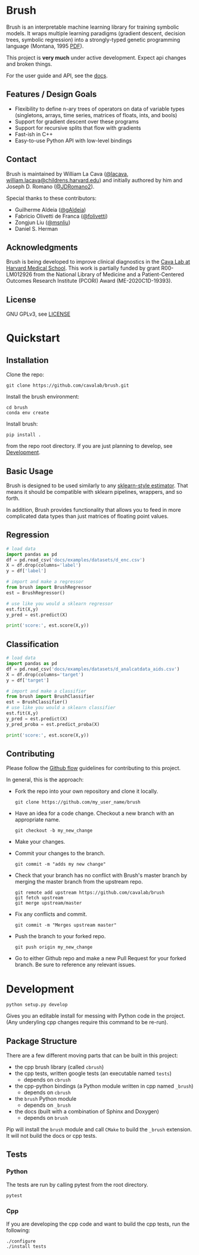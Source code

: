 # Brush

<!-- start overview -->

Brush is an interpretable machine learning library for training symbolic models. 
It wraps multiple learning paradigms (gradient descent, decision trees, symbolic regression) into a strongly-typed genetic programming language (Montana, 1995 [PDF](http://davidmontana.net/papers/stgp.pdf)). 

This project is **very much** under active development. 
Expect api changes and broken things.  

For the user guide and API, see the [docs](https://cavalab.org/brush).

## Features / Design Goals

- Flexibility to define n-ary trees of operators on data of variable types (singletons, arrays, time series, matrices of floats, ints, and bools)
- Support for gradient descent over these programs
- Support for recursive splits that flow with gradients
- Fast-ish in C++
- Easy-to-use Python API with low-level bindings

## Contact

Brush is maintained by William La Cava ([@lacava](https://github.com/lacava), william.lacava@childrens.harvard.edu) and initially authored by him and Joseph D. Romano ([@JDRomano2](https://github.com/JDRomano2)). 

Special thanks to these contributors:

- Guilherme Aldeia ([@gAldeia](https://github.com/gAldeia))
- Fabricio Olivetti de Franca ([@folivetti](https://github.com/folivetti))
- Zongjun Liu ([@msnliu](https://github.com/msnliu))
- Daniel S. Herman 


## Acknowledgments

Brush is being developed to improve clinical diagnostics in the [Cava Lab at Harvard Medical School](http://cavalab.org). 
This work is partially funded by grant R00-LM012926 from the National Library of Medicine and a Patient-Centered Outcomes Research Institute (PCORI) Award (ME-2020C1D-19393).

## License

GNU GPLv3, see [LICENSE](https://github.com/cavalab/brush/blob/master/LICENSE)

<!-- end overview -->

# Quickstart 

## Installation

<!-- start installation -->
Clone the repo:

```
git clone https://github.com/cavalab/brush.git
```

Install the brush environment:

```
cd brush
conda env create
```

Install brush: 

```text
pip install .
```

from the repo root directory.
If you are just planning to develop, see [Development](#development).

<!-- end installation -->



## Basic Usage

<!-- start basics -->

Brush is designed to be used similarly to any [sklearn-style estimator](https://sklearn.org).
That means it should be compatible with sklearn pipelines, wrappers, and so forth. 

In addition, Brush provides functionality that allows you to feed in more complicated data types than just matrices of floating point values. 

<!-- TODO: update these examples (at least check they still work) -->

## Regression

```python
# load data
import pandas as pd
df = pd.read_csv('docs/examples/datasets/d_enc.csv')
X = df.drop(columns='label')
y = df['label']

# import and make a regressor
from brush import BrushRegressor
est = BrushRegressor()

# use like you would a sklearn regressor
est.fit(X,y)
y_pred = est.predict(X)

print('score:', est.score(X,y))
```

## Classification

```python
# load data
import pandas as pd
df = pd.read_csv('docs/examples/datasets/d_analcatdata_aids.csv')
X = df.drop(columns='target')
y = df['target']

# import and make a classifier
from brush import BrushClassifier
est = BrushClassifier()
# use like you would a sklearn classifier
est.fit(X,y)
y_pred = est.predict(X)
y_pred_proba = est.predict_proba(X)

print('score:', est.score(X,y))
```

<!-- end basics -->


## Contributing

<!-- start contributing -->

Please follow the [Github flow](https://guides.github.com/introduction/flow/) guidelines for contributing to this project.

In general, this is the approach:

-   Fork the repo into your own repository and clone it locally.

    ```
    git clone https://github.com/my_user_name/brush
    ```

-   Have an idea for a code change. Checkout a new branch with an
    appropriate name.

    ```
    git checkout -b my_new_change
    ```

-   Make your changes.
-   Commit your changes to the branch.

    ```
    git commit -m "adds my new change"
    ```

-   Check that your branch has no conflict with Brush's master branch by
    merging the master branch from the upstream repo.

    ```
    git remote add upstream https://github.com/cavalab/brush
    git fetch upstream
    git merge upstream/master
    ```

-   Fix any conflicts and commit.

    ```
    git commit -m "Merges upstream master"
    ```

-   Push the branch to your forked repo.

    ```
    git push origin my_new_change
    ```

-   Go to either Github repo and make a new Pull Request for your forked
    branch. Be sure to reference any relevant issues.

<!-- end contributing -->

# Development 
<!-- start development -->

```text
python setup.py develop
```

Gives you an editable install for messing with Python code in the project. 
(Any underyling cpp changes require this command to be re-run).

## Package Structure

There are a few different moving parts that can be built in this project:

- the cpp brush library (called `cbrush`)
- the cpp tests, written google tests (an executable named `tests`)
    - depends on `cbrush`
- the cpp-python bindings (a Python module written in cpp named `_brush`)
    - depends on `cbrush`
- the `brush` Python module
    - depends on `_brush`
- the docs (built with a combination of Sphinx and Doxygen)
    - depends on `brush`


Pip will install the `brush` module and call `CMake` to build the `_brush` extension.   
It will not build the docs or cpp tests. 

## Tests

### Python

The tests are run by calling pytest from the root directory. 

```bash
pytest 
```

### Cpp

If you are developing the cpp code and want to build the cpp tests, run the following: 

```
./configure
./install tests
```

<!-- end development -->

